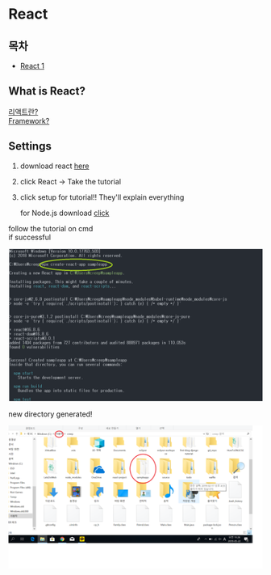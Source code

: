 # React  

## 목차
- [React 1](React1.md)
## What is React?   
[리액트란?](http://blog.naver.com/PostView.nhn?blogId=jdub7138&logNo=221071408817&parentCategoryNo=&categoryNo=109&viewDate=&isShowPopularPosts=true&from=search)   
[Framework?](https://moolgogiheart.tistory.com/87)  

## Settings

1. download react [here](https://arc.js.org/)    
2. click React -> Take the tutorial   
3. click setup for tutorial!! They'll explain everything   

   for Node.js download [click](https://nodejs.org/ko/download/)   
      
        
           
              
                 
                 
follow the tutorial on cmd   
if successful   

![image_r1](./image_r1.png)   
    
new directory generated!    
    
    
![image_r2](./image_r2.png)
